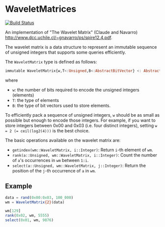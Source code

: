 # WaveletMatrices

[![Build Status](https://travis-ci.org/BioJulia/WaveletMatrices.jl.svg?branch=master)](https://travis-ci.org/BioJulia/WaveletMatrices.jl)

An implementation of "The Wavelet Matrix" (Claude and Navarro) <http://www.dcc.uchile.cl/~gnavarro/ps/spire12.4.pdf>.

The wavelet matrix is a data structure to represent an immutable sequence of
unsigned integers that supports some queries efficiently.

The `WaveletMatrix` type is defined as follows:

```julia
immutable WaveletMatrix{w,T<:Unsigned,B<:AbstractBitVector} <: AbstractVector{T}
```

where

* `w`: the number of bits required to encode the unsigned integers (elements)
* `T`: the type of elements
* `B`: the type of bit vectors used to store elements.

To efficiently pack a sequence of unsigned integers, `w` should be as small as possible but enough to encode those integers.
For example, if you want to store integers between 0x00 and 0x03 (i.e. four distinct integers), setting `w = 2 (= ceil(log2(4)))` is the best choice.

The basic operations available on the wavelet matrix are:

* `getindex(wm::WaveletMatrix, i::Integer)`: Return `i`-th element of `wm`.
* `rank(a::Unsigned, wm::WaveletMatrix, i::Integer)`: Count the number of `a`'s occurrences in `wm` between `1:i`.
* `select(a::Unsigned, wm::WaveletMatrix, j::Integer)`: Return the position of the `j`-th occurrence of `a` in `wm`.


## Example

```julia
data = rand(0x00:0x03, 100_000)
wm = WaveletMatrix{2}(data)

wm[129]
rank(0x02, wm, 5555)
select(0x01, wm, 9876)
```
